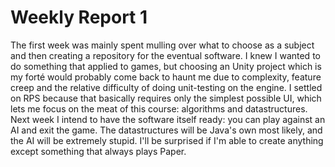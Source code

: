 # Weekly Report 1

The first week was mainly spent mulling over what to choose as a subject and then creating a repository for the eventual software. I knew I wanted to do something that applied to games, but choosing an Unity project which is my forté would probably come back to haunt me due to complexity, feature creep and the relative difficulty of doing unit-testing on the engine. I settled on RPS because that basically requires only the simplest possible UI, which lets me focus on the meat of this course: algorithms and datastructures.
Next week I intend to have the software itself ready: you can play against an AI and exit the game. The datastructures will be Java's own most likely, and the AI will be extremely stupid. I'll be surprised if I'm able to create anything except something that always plays Paper.

